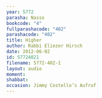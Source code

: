 ```yaml
---
year: 5772
parasha: Nasso
bookcode: "4"
fullparashacode: "402"
parashacode: "402"
title: Higher
author: Rabbi Eliezer Hirsch
date: 2012-06-02
id: 57724021
filename: 5772-402-1
layout: audio
moment: 
shabbat: 
occasion: Jimmy Costello’s Aufruf
---
```

